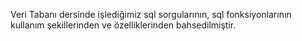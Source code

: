 Veri Tabanı dersinde işlediğimiz sql sorgularının, sql fonksiyonlarının kullanım şekillerinden ve özelliklerinden bahsedilmiştir.
